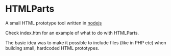 HTMLParts
=========

A small HTML prototype tool written in <a href="http://nodejs.org/">nodejs</a>

Check index.htm for an example of what to do with HTMLParts.

The basic idea was to make it possible to include files (like in PHP etc) 
when building small, hardcoded HTML prototypes.
